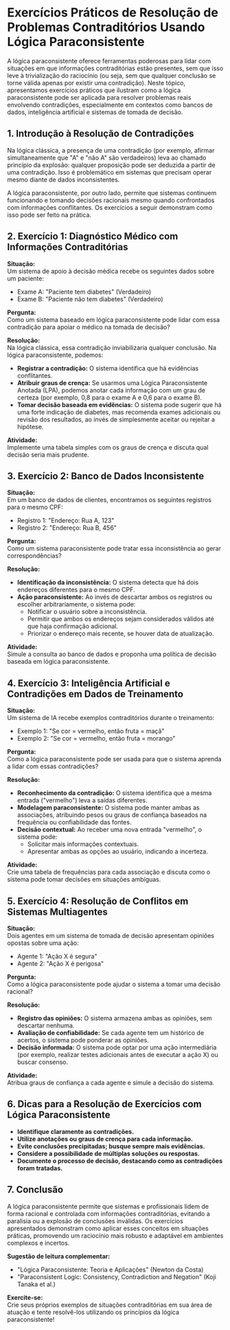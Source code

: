 # Exercícios Práticos de Resolução de Problemas Contraditórios Usando Lógica Paraconsistente

A lógica paraconsistente oferece ferramentas poderosas para lidar com situações em que informações contraditórias estão presentes, sem que isso leve à trivialização do raciocínio (ou seja, sem que qualquer conclusão se torne válida apenas por existir uma contradição). Neste tópico, apresentamos exercícios práticos que ilustram como a lógica paraconsistente pode ser aplicada para resolver problemas reais envolvendo contradições, especialmente em contextos como bancos de dados, inteligência artificial e sistemas de tomada de decisão.



## 1. Introdução à Resolução de Contradições

Na lógica clássica, a presença de uma contradição (por exemplo, afirmar simultaneamente que "A" e "não A" são verdadeiros) leva ao chamado princípio da explosão: qualquer proposição pode ser deduzida a partir de uma contradição. Isso é problemático em sistemas que precisam operar mesmo diante de dados inconsistentes.

A lógica paraconsistente, por outro lado, permite que sistemas continuem funcionando e tomando decisões racionais mesmo quando confrontados com informações conflitantes. Os exercícios a seguir demonstram como isso pode ser feito na prática.



## 2. Exercício 1: Diagnóstico Médico com Informações Contraditórias

**Situação:**  
Um sistema de apoio à decisão médica recebe os seguintes dados sobre um paciente:

- Exame A: "Paciente tem diabetes" (Verdadeiro)
- Exame B: "Paciente não tem diabetes" (Verdadeiro)

**Pergunta:**  
Como um sistema baseado em lógica paraconsistente pode lidar com essa contradição para apoiar o médico na tomada de decisão?

**Resolução:**  
Na lógica clássica, essa contradição inviabilizaria qualquer conclusão. Na lógica paraconsistente, podemos:

- **Registrar a contradição:** O sistema identifica que há evidências conflitantes.
- **Atribuir graus de crença:** Se usarmos uma Lógica Paraconsistente Anotada (LPA), podemos anotar cada informação com um grau de certeza (por exemplo, 0,8 para o exame A e 0,6 para o exame B).
- **Tomar decisão baseada em evidências:** O sistema pode sugerir que há uma forte indicação de diabetes, mas recomenda exames adicionais ou revisão dos resultados, ao invés de simplesmente aceitar ou rejeitar a hipótese.

**Atividade:**  
Implemente uma tabela simples com os graus de crença e discuta qual decisão seria mais prudente.



## 3. Exercício 2: Banco de Dados Inconsistente

**Situação:**  
Em um banco de dados de clientes, encontramos os seguintes registros para o mesmo CPF:

- Registro 1: "Endereço: Rua A, 123"
- Registro 2: "Endereço: Rua B, 456"

**Pergunta:**  
Como um sistema paraconsistente pode tratar essa inconsistência ao gerar correspondências?

**Resolução:**  
- **Identificação da inconsistência:** O sistema detecta que há dois endereços diferentes para o mesmo CPF.
- **Ação paraconsistente:** Ao invés de descartar ambos os registros ou escolher arbitrariamente, o sistema pode:
  - Notificar o usuário sobre a inconsistência.
  - Permitir que ambos os endereços sejam considerados válidos até que haja confirmação adicional.
  - Priorizar o endereço mais recente, se houver data de atualização.

**Atividade:**  
Simule a consulta ao banco de dados e proponha uma política de decisão baseada em lógica paraconsistente.



## 4. Exercício 3: Inteligência Artificial e Contradições em Dados de Treinamento

**Situação:**  
Um sistema de IA recebe exemplos contraditórios durante o treinamento:

- Exemplo 1: "Se cor = vermelho, então fruta = maçã"
- Exemplo 2: "Se cor = vermelho, então fruta = morango"

**Pergunta:**  
Como a lógica paraconsistente pode ser usada para que o sistema aprenda a lidar com essas contradições?

**Resolução:**  
- **Reconhecimento da contradição:** O sistema identifica que a mesma entrada ("vermelho") leva a saídas diferentes.
- **Modelagem paraconsistente:** O sistema pode manter ambas as associações, atribuindo pesos ou graus de confiança baseados na frequência ou confiabilidade das fontes.
- **Decisão contextual:** Ao receber uma nova entrada "vermelho", o sistema pode:
  - Solicitar mais informações contextuais.
  - Apresentar ambas as opções ao usuário, indicando a incerteza.

**Atividade:**  
Crie uma tabela de frequências para cada associação e discuta como o sistema pode tomar decisões em situações ambíguas.



## 5. Exercício 4: Resolução de Conflitos em Sistemas Multiagentes

**Situação:**  
Dois agentes em um sistema de tomada de decisão apresentam opiniões opostas sobre uma ação:

- Agente 1: "Ação X é segura"
- Agente 2: "Ação X é perigosa"

**Pergunta:**  
Como a lógica paraconsistente pode ajudar o sistema a tomar uma decisão racional?

**Resolução:**  
- **Registro das opiniões:** O sistema armazena ambas as opiniões, sem descartar nenhuma.
- **Avaliação de confiabilidade:** Se cada agente tem um histórico de acertos, o sistema pode ponderar as opiniões.
- **Decisão informada:** O sistema pode optar por uma ação intermediária (por exemplo, realizar testes adicionais antes de executar a ação X) ou buscar consenso.

**Atividade:**  
Atribua graus de confiança a cada agente e simule a decisão do sistema.



## 6. Dicas para a Resolução de Exercícios com Lógica Paraconsistente

- **Identifique claramente as contradições.**
- **Utilize anotações ou graus de crença para cada informação.**
- **Evite conclusões precipitadas; busque sempre mais evidências.**
- **Considere a possibilidade de múltiplas soluções ou respostas.**
- **Documente o processo de decisão, destacando como as contradições foram tratadas.**



## 7. Conclusão

A lógica paraconsistente permite que sistemas e profissionais lidem de forma racional e controlada com informações contraditórias, evitando a paralisia ou a explosão de conclusões inválidas. Os exercícios apresentados demonstram como aplicar esses conceitos em situações práticas, promovendo um raciocínio mais robusto e adaptável em ambientes complexos e incertos.



**Sugestão de leitura complementar:**  
- "Lógica Paraconsistente: Teoria e Aplicações" (Newton da Costa)
- "Paraconsistent Logic: Consistency, Contradiction and Negation" (Koji Tanaka et al.)



**Exercite-se:**  
Crie seus próprios exemplos de situações contraditórias em sua área de atuação e tente resolvê-los utilizando os princípios da lógica paraconsistente!